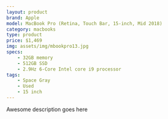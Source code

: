 ```yaml
---
layout: product
brand: Apple
model: MacBook Pro (Retina, Touch Bar, 15-inch, Mid 2018)
category: macbooks
type: product
price: $1,469
img: assets/img/mbookpro13.jpg
specs:
    - 32GB memory
    - 512GB SSD
    - 2.9Hz 6-Core Intel core i9 processor
tags:
    - Space Gray
    - Used
    - 15 inch
---
```

Awesome description goes here
